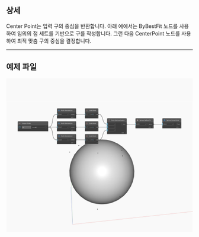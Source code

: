 ## 상세
Center Point는 입력 구의 중심을 반환합니다. 아래 예에서는 ByBestFit 노드를 사용하여 임의의 점 세트를 기반으로 구를 작성합니다. 그런 다음 CenterPoint 노드를 사용하여 최적 맞춤 구의 중심을 결정합니다.
___
## 예제 파일

![CenterPoint](./Autodesk.DesignScript.Geometry.Sphere.CenterPoint_img.jpg)

